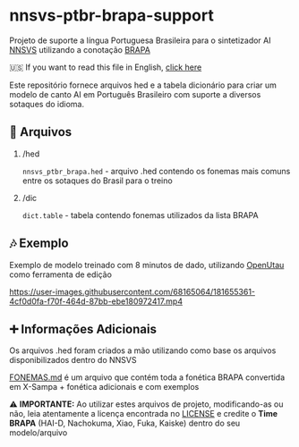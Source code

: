 # nnsvs-ptbr-brapa-support
Projeto de suporte a língua Portuguesa Brasileira para o sintetizador AI [NNSVS](https://github.com/nnsvs/nnsvs) utilizando a conotação [BRAPA](https://github.com/overdramatic/BRAPA)

🇺🇸 If you want to read this file in English, [click here](README_EN.md)

Este repositório fornece arquivos hed e a tabela dicionário para criar um modelo de canto AI em Português Brasileiro com suporte a diversos sotaques do idioma. 

## 📄 Arquivos

 1. /hed
 
	 `nnsvs_ptbr_brapa.hed` - arquivo .hed contendo os fonemas mais comuns entre os sotaques do Brasil para o treino 
	 
 2. /dic
 
	 `dict.table` - tabela contendo fonemas utilizados da lista BRAPA

## 🎶 Exemplo
Exemplo de modelo treinado com 8 minutos de dado, utilizando [OpenUtau](https://github.com/stakira/OpenUtau) como ferramenta de edição

https://user-images.githubusercontent.com/68165064/181655361-4cf0d0fa-f70f-464d-87bb-ebe180972417.mp4

## ➕ Informações Adicionais
Os arquivos .hed foram criados a mão utilizando como base os arquivos disponibilizados dentro do NNSVS

[FONEMAS.md](FONEMAS.md) é um arquivo que contém toda a fonética BRAPA convertida em X-Sampa + fonética adicionais e com exemplos

⚠️ **IMPORTANTE:** Ao utilizar estes arquivos de projeto, modificando-as ou não, leia atentamente a licença encontrada no [LICENSE](LICENSE.md) e credite o **Time BRAPA** (HAI-D, Nachokuma, Xiao, Fuka, Kaiske) dentro do seu modelo/arquivo
